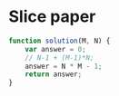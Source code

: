 # Slice paper

```js
function solution(M, N) {
    var answer = 0;
    // N-1 + (M-1)*N;
    answer = N * M - 1;
    return answer;
}
```